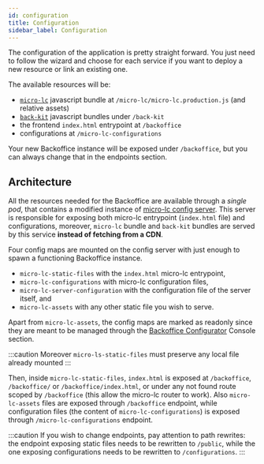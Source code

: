```yaml
---
id: configuration
title: Configuration
sidebar_label: Configuration
---
```

The configuration of the application is pretty straight forward. You just need to follow the wizard and choose for each
service if you want to deploy a new resource or link an existing one.

The available resources will be:

- [`micro-lc`](https://www.micro-lc.io) javascript bundle at `/micro-lc/micro-lc.production.js` (and relative assets)
- [`back-kit`](/business_suite/backoffice/10_overview.md) javascript bundles under `/back-kit`
- the frontend `index.html` entrypoint at `/backoffice`
- configurations at `/micro-lc-configurations`

Your new Backoffice instance will be exposed under `/backoffice`, but you can always change that in the endpoints
section.

## Architecture

All the resources needed for the Backoffice are available through a _single pod_, that contains a
modified instance of [micro-lc config server](https://micro-lc.io/add-ons/backend/middleware). This server is responsible for exposing
both micro-lc entrypoint (`index.html` file) and configurations, moreover, `micro-lc` bundle and `back-kit` bundles are served by this
service **instead of fetching from a CDN**.

Four config maps are mounted on the config server with just enough to spawn a functioning Backoffice instance.

- `micro-lc-static-files` with the `index.html` micro-lc entrypoint,
- `micro-lc-configurations` with micro-lc configuration files,
- `micro-lc-server-configuration` with the configuration file of the server itself, and
- `micro-lc-assets` with any other static file you wish to serve.

Apart from `micro-lc-assets`, the config maps are marked as readonly since they are meant to be managed through the
[Backoffice Configurator](../../business_suite/backoffice-configurator/overview) Console
section.

:::caution
Moreover `micro-ls-static-files` must preserve any local file already mounted
:::

Then, inside `micro-lc-static-files`, `index.html` is exposed at `/backoffice`, `/backoffice/` or `/backoffice/index.html`,
or under any not found route scoped by `/backoffice` (this allow the micro-lc router to work).
Also `micro-lc-assets` files are exposed through `/backoffice` endpoint, while configuration
files (the content of `micro-lc-configurations`) is exposed through `/micro-lc-configurations` endpoint.

:::caution
If you wish to change endpoints, pay attention to path rewrites: the endpoint exposing static files needs to be
rewritten to `/public`, while the one exposing configurations needs to be rewritten to `/configurations`.
:::
